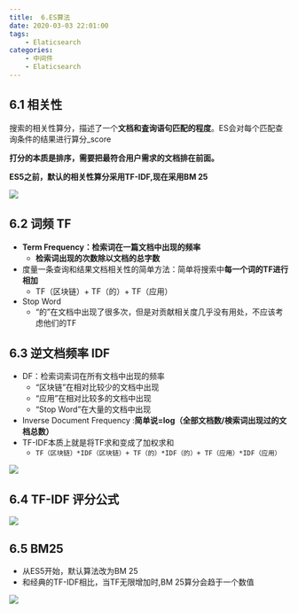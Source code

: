 ```yaml
---
title:  6.ES算法
date: 2020-03-03 22:01:00
tags:
    - Elaticsearch
categories:
    - 中间件
    - Elaticsearch
---
```


## 6.1 相关性

搜索的相关性算分，描述了一个**文档和査询语句匹配的程度**。ES会对每个匹配查询条件的结果进行算分_score

**打分的本质是排序，需要把最符合用户需求的文档排在前面。**

**ES5之前，默认的相关性算分采用TF-IDF,现在采用BM 25**



![](http://dist415.oss-cn-beijing.aliyuncs.com/esrele.png)



## 6.2 词频 TF

- **Term Frequency：检索词在一篇文档中出现的频率**
  - **检索词出现的次数除以文档的总字数**
- 度量一条查询和结果文档相关性的简单方法：简单将搜索中**每一个词的TF进行相加**
  - TF（区块链）+ TF（的）+ TF（应用）
- Stop Word
  - “的”在文档中出现了很多次，但是对贡献相关度几乎没有用处，不应该考虑他们的TF



## 6.3 	逆⽂档频率 IDF

- DF：检索词索词在所有文档中出现的频率
  - “区块链”在相对比较少的文档中出现
  - “应用”在相对比较多的文档中出现
  - “Stop Word”在大量的文档中出现
- Inverse Document Frequency :**简单说=log（全部文档数/検索词出现过的文档总数）**
- TF-IDF本质上就是将TF求和变成了加权求和
  - ```TF（区块链）*IDF（区块链）+ TF（的）*IDF（的）+ TF（应用）*IDF（应用）```

![](http://dist415.oss-cn-beijing.aliyuncs.com/esidf.png)

## 6.4 TF-IDF 评分公式

![](http://dist415.oss-cn-beijing.aliyuncs.com/estf-idf.png)

## 6.5 BM25

- 从ES5开始，默认算法改为BM 25
- 和经典的TF-IDF相比，当TF无限增加时,BM 25算分会趋于一个数值

![](http://dist415.oss-cn-beijing.aliyuncs.com/esbm25.png)

